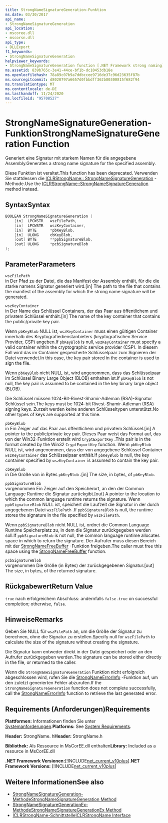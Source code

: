 ```yaml
---
title: StrongNameSignatureGeneration-Funktion
ms.date: 03/30/2017
api_name:
- StrongNameSignatureGeneration
api_location:
- mscoree.dll
- mscorsn.dll
api_type:
- DLLExport
f1_keywords:
- StrongNameSignatureGeneration
helpviewer_keywords:
- StrongNameSignatureGeneration function [.NET Framework strong naming]
ms.assetid: 839b765c-3e41-44ce-bf1b-dc10453db18e
ms.openlocfilehash: 78a89c07b9a7ddbccee9716de37c96d23635f87b
ms.sourcegitcommit: d8020797a6657d0fbbdff362b80300815f682f94
ms.translationtype: MT
ms.contentlocale: de-DE
ms.lasthandoff: 11/24/2020
ms.locfileid: "95708527"
---
```

# <a name="strongnamesignaturegeneration-function"></a><span data-ttu-id="2b370-102">StrongNameSignatureGeneration-Funktion</span><span class="sxs-lookup"><span data-stu-id="2b370-102">StrongNameSignatureGeneration Function</span></span>

<span data-ttu-id="2b370-103">Generiert eine Signatur mit starkem Namen für die angegebene Assembly.</span><span class="sxs-lookup"><span data-stu-id="2b370-103">Generates a strong name signature for the specified assembly.</span></span>  
  
 <span data-ttu-id="2b370-104">Diese Funktion ist veraltet.</span><span class="sxs-lookup"><span data-stu-id="2b370-104">This function has been deprecated.</span></span> <span data-ttu-id="2b370-105">Verwenden Sie stattdessen die [ICLRStrongName:: StrongNameSignatureGeneration](../hosting/iclrstrongname-strongnamesignaturegeneration-method.md) -Methode.</span><span class="sxs-lookup"><span data-stu-id="2b370-105">Use the [ICLRStrongName::StrongNameSignatureGeneration](../hosting/iclrstrongname-strongnamesignaturegeneration-method.md) method instead.</span></span>  
  
## <a name="syntax"></a><span data-ttu-id="2b370-106">Syntax</span><span class="sxs-lookup"><span data-stu-id="2b370-106">Syntax</span></span>  
  
```cpp  
BOOLEAN StrongNameSignatureGeneration (
    [in]  LPCWSTR   wszFilePath,  
    [in]  LPCWSTR   wszKeyContainer,  
    [in]  BYTE      *pbKeyBlob,  
    [in]  ULONG     cbKeyBlob,  
    [out] BYTE      **ppbSignatureBlob,  
    [out] ULONG     *pcbSignatureBlob  
);  
```  
  
## <a name="parameters"></a><span data-ttu-id="2b370-107">Parameter</span><span class="sxs-lookup"><span data-stu-id="2b370-107">Parameters</span></span>  

 `wszFilePath`  
 <span data-ttu-id="2b370-108">in Der Pfad zu der Datei, die das Manifest der Assembly enthält, für die die starke namens Signatur generiert wird.</span><span class="sxs-lookup"><span data-stu-id="2b370-108">[in] The path to the file that contains the manifest of the assembly for which the strong name signature will be generated.</span></span>  
  
 `wszKeyContainer`  
 <span data-ttu-id="2b370-109">in Der Name des Schlüssel Containers, der das Paar aus öffentlichem und privatem Schlüssel enthält.</span><span class="sxs-lookup"><span data-stu-id="2b370-109">[in] The name of the key container that contains the public/private key pair.</span></span>  
  
 <span data-ttu-id="2b370-110">Wenn `pbKeyBlob` NULL ist, `wszKeyContainer` muss einen gültigen Container innerhalb des Kryptografiedienstanbieters (kryptografischen Service Provider, CSP) angeben.</span><span class="sxs-lookup"><span data-stu-id="2b370-110">If `pbKeyBlob` is null, `wszKeyContainer` must specify a valid container within the cryptographic service provider (CSP).</span></span> <span data-ttu-id="2b370-111">In diesem Fall wird das im Container gespeicherte Schlüsselpaar zum Signieren der Datei verwendet.</span><span class="sxs-lookup"><span data-stu-id="2b370-111">In this case, the key pair stored in the container is used to sign the file.</span></span>  
  
 <span data-ttu-id="2b370-112">Wenn `pbKeyBlob` nicht NULL ist, wird angenommen, dass das Schlüsselpaar im Schlüssel Binary Large Object (BLOB) enthalten ist.</span><span class="sxs-lookup"><span data-stu-id="2b370-112">If `pbKeyBlob` is not null, the key pair is assumed to be contained in the key binary large object (BLOB).</span></span>  
  
 <span data-ttu-id="2b370-113">Die Schlüssel müssen 1024-Bit-Rivest-Shamir-Adleman (RSA)-Signatur Schlüssel sein.</span><span class="sxs-lookup"><span data-stu-id="2b370-113">The keys must be 1024-bit Rivest-Shamir-Adleman (RSA) signing keys.</span></span> <span data-ttu-id="2b370-114">Zurzeit werden keine anderen Schlüsseltypen unterstützt.</span><span class="sxs-lookup"><span data-stu-id="2b370-114">No other types of keys are supported at this time.</span></span>  
  
 `pbKeyBlob`  
 <span data-ttu-id="2b370-115">in Ein Zeiger auf das Paar aus öffentlichem und privatem Schlüssel.</span><span class="sxs-lookup"><span data-stu-id="2b370-115">[in] A pointer to the public/private key pair.</span></span> <span data-ttu-id="2b370-116">Dieses Paar weist das Format auf, das von der Win32-Funktion erstellt wird `CryptExportKey` .</span><span class="sxs-lookup"><span data-stu-id="2b370-116">This pair is in the format created by the Win32 `CryptExportKey` function.</span></span> <span data-ttu-id="2b370-117">Wenn `pbKeyBlob` NULL ist, wird angenommen, dass der von angegebene Schlüssel Container `wszKeyContainer` das Schlüsselpaar enthält.</span><span class="sxs-lookup"><span data-stu-id="2b370-117">If `pbKeyBlob` is null, the key container specified by `wszKeyContainer` is assumed to contain the key pair.</span></span>  
  
 `cbKeyBlob`  
 <span data-ttu-id="2b370-118">in Die Größe von in Bytes `pbKeyBlob` .</span><span class="sxs-lookup"><span data-stu-id="2b370-118">[in] The size, in bytes, of `pbKeyBlob`.</span></span>  
  
 `ppbSignatureBlob`  
 <span data-ttu-id="2b370-119">vorgenommen Ein Zeiger auf den Speicherort, an den der Common Language Runtime die Signatur zurückgibt.</span><span class="sxs-lookup"><span data-stu-id="2b370-119">[out] A pointer to the location to which the common language runtime returns the signature.</span></span> <span data-ttu-id="2b370-120">Wenn `ppbSignatureBlob` NULL ist, speichert die Laufzeit die Signatur in der durch angegebenen Datei `wszFilePath` .</span><span class="sxs-lookup"><span data-stu-id="2b370-120">If `ppbSignatureBlob` is null, the runtime stores the signature in the file specified by `wszFilePath`.</span></span>  
  
 <span data-ttu-id="2b370-121">Wenn `ppbSignatureBlob` nicht NULL ist, ordnet die Common Language Runtime Speicherplatz zu, in dem die Signatur zurückgegeben werden soll.</span><span class="sxs-lookup"><span data-stu-id="2b370-121">If `ppbSignatureBlob` is not null, the common language runtime allocates space in which to return the signature.</span></span> <span data-ttu-id="2b370-122">Der Aufrufer muss diesen Bereich mit der [StrongNameFreeBuffer](strongnamefreebuffer-function.md) -Funktion freigeben.</span><span class="sxs-lookup"><span data-stu-id="2b370-122">The caller must free this space using the [StrongNameFreeBuffer](strongnamefreebuffer-function.md) function.</span></span>  
  
 `pcbSignatureBlob`  
 <span data-ttu-id="2b370-123">vorgenommen Die Größe (in Bytes) der zurückgegebenen Signatur.</span><span class="sxs-lookup"><span data-stu-id="2b370-123">[out] The size, in bytes, of the returned signature.</span></span>  
  
## <a name="return-value"></a><span data-ttu-id="2b370-124">Rückgabewert</span><span class="sxs-lookup"><span data-stu-id="2b370-124">Return Value</span></span>  

 <span data-ttu-id="2b370-125">`true` nach erfolgreichem Abschluss: andernfalls `false` .</span><span class="sxs-lookup"><span data-stu-id="2b370-125">`true` on successful completion; otherwise, `false`.</span></span>  
  
## <a name="remarks"></a><span data-ttu-id="2b370-126">Hinweise</span><span class="sxs-lookup"><span data-stu-id="2b370-126">Remarks</span></span>  

 <span data-ttu-id="2b370-127">Geben Sie NULL für `wszFilePath` an, um die Größe der Signatur zu berechnen, ohne die Signatur zu erstellen.</span><span class="sxs-lookup"><span data-stu-id="2b370-127">Specify null for `wszFilePath` to calculate the size of the signature without creating the signature.</span></span>  
  
 <span data-ttu-id="2b370-128">Die Signatur kann entweder direkt in der Datei gespeichert oder an den Aufrufer zurückgegeben werden.</span><span class="sxs-lookup"><span data-stu-id="2b370-128">The signature can be stored either directly in the file, or returned to the caller.</span></span>  
  
 <span data-ttu-id="2b370-129">Wenn die `StrongNameSignatureGeneration` Funktion nicht erfolgreich abgeschlossen wird, rufen Sie die [StrongNameErrorInfo](strongnameerrorinfo-function.md) -Funktion auf, um den zuletzt generierten Fehler abzurufen.</span><span class="sxs-lookup"><span data-stu-id="2b370-129">If the `StrongNameSignatureGeneration` function does not complete successfully, call the [StrongNameErrorInfo](strongnameerrorinfo-function.md) function to retrieve the last generated error.</span></span>  
  
## <a name="requirements"></a><span data-ttu-id="2b370-130">Requirements (Anforderungen)</span><span class="sxs-lookup"><span data-stu-id="2b370-130">Requirements</span></span>  

 <span data-ttu-id="2b370-131">**Plattformen:** Informationen finden Sie unter [Systemanforderungen](../../get-started/system-requirements.md).</span><span class="sxs-lookup"><span data-stu-id="2b370-131">**Platforms:** See [System Requirements](../../get-started/system-requirements.md).</span></span>  
  
 <span data-ttu-id="2b370-132">**Header:** StrongName. h</span><span class="sxs-lookup"><span data-stu-id="2b370-132">**Header:** StrongName.h</span></span>  
  
 <span data-ttu-id="2b370-133">**Bibliothek:** Als Ressource in MsCorEE.dll enthalten</span><span class="sxs-lookup"><span data-stu-id="2b370-133">**Library:** Included as a resource in MsCorEE.dll</span></span>  
  
 <span data-ttu-id="2b370-134">**.NET Framework Versionen:**[!INCLUDE[net_current_v10plus](../../../../includes/net-current-v10plus-md.md)]</span><span class="sxs-lookup"><span data-stu-id="2b370-134">**.NET Framework Versions:** [!INCLUDE[net_current_v10plus](../../../../includes/net-current-v10plus-md.md)]</span></span>  
  
## <a name="see-also"></a><span data-ttu-id="2b370-135">Weitere Informationen</span><span class="sxs-lookup"><span data-stu-id="2b370-135">See also</span></span>

- [<span data-ttu-id="2b370-136">StrongNameSignatureGeneration-Methode</span><span class="sxs-lookup"><span data-stu-id="2b370-136">StrongNameSignatureGeneration Method</span></span>](../hosting/iclrstrongname-strongnamesignaturegeneration-method.md)
- [<span data-ttu-id="2b370-137">StrongNameSignatureGenerationEx-Methode</span><span class="sxs-lookup"><span data-stu-id="2b370-137">StrongNameSignatureGenerationEx Method</span></span>](../hosting/iclrstrongname-strongnamesignaturegenerationex-method.md)
- [<span data-ttu-id="2b370-138">ICLRStrongName-Schnittstelle</span><span class="sxs-lookup"><span data-stu-id="2b370-138">ICLRStrongName Interface</span></span>](../hosting/iclrstrongname-interface.md)
